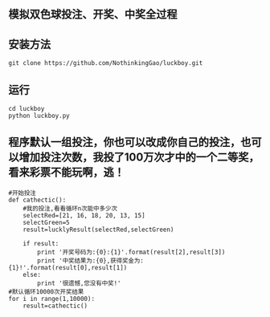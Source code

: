 ## 模拟双色球投注、开奖、中奖全过程

## 安装方法
```
git clone https://github.com/NothinkingGao/luckboy.git
```
## 运行
```
cd luckboy
python luckboy.py
```
## 程序默认一组投注，你也可以改成你自己的投注，也可以增加投注次数，我投了100万次才中的一个二等奖，看来彩票不能玩啊，逃！
```
#开始投注
def cathectic():
	#我的投注,看看循环n次能中多少次
	selectRed=[21, 16, 18, 20, 13, 15]
	selectGreen=5
	result=lucklyResult(selectRed,selectGreen)

	if result:
		print '开奖号码为:{0}:{1}'.format(result[2],result[3])
		print '中奖结果为:{0},获得奖金为:{1}!'.format(result[0],result[1])
	else:
		print '很遗憾,您没有中奖!'
#默认循环10000次开奖结果
for i in range(1,10000):
	result=cathectic()
```
